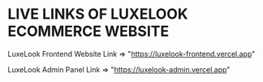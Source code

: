 # LIVE LINKS OF LUXELOOK ECOMMERCE WEBSITE

LuxeLook Frontend Website Link => "https://luxelook-frontend.vercel.app"

LuxeLook Admin Panel Link => "https://luxelook-admin.vercel.app"

